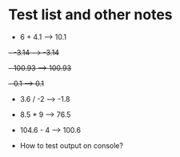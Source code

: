 # Test list and other notes

- 6 + 4.1 --> 10.1

~~- -3.14 --> -3.14~~

~~- 100.93 --> 100.93~~

~~- 0.1 --> 0.1~~

- 3.6 / -2 --> -1.8 

- 8.5 * 9 --> 76.5 

- 104.6 - 4 --> 100.6

- How to test output on console?